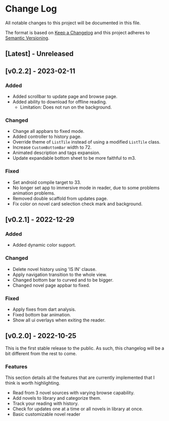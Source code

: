 # Change Log

All notable changes to this project will be documented in this file.

The format is based on [Keep a Changelog](http://keepachangelog.com/)
and this project adheres to [Semantic Versioning](http://semver.org/).

## [Latest] - Unreleased

## [v0.2.2] - 2023-02-11

### Added

- Added scrollbar to update page and browse page.
- Added ability to download for offline reading.
  - Limitation: Does not run on the background.

### Changed

- Change all appbars to fixed mode.
- Added controller to history page.
- Override theme of `ListTile` instead of using a modified `ListTile` class.
- Increase `CustomBottomBar` width to 72.
- Animated description and tags expansion.
- Update expandable bottom sheet to be more faithful to m3.

### Fixed

- Set android compile target to 33.
- No longer set app to immersive mode in reader, due to some problems animation problems.
- Removed double scaffold from updates page.
- Fix color on novel card selection check mark and background.

## [v0.2.1] - 2022-12-29

### Added

- Added dynamic color support.

### Changed

- Delete novel history using 'IS IN' clause.
- Apply navigation transition to the whole view.
- Changed bottom bar to curved and to be bigger.
- Changed novel page appbar to fixed.

### Fixed

- Apply fixes from dart analysis.
- Fixed bottom bar animation.
- Show all ui overlays when exiting the reader.

## [v0.2.0] - 2022-10-25

This is the first stable release to the public. As such,
this changelog will be a bit different from the rest to come.

### Features

This section details all the features that are currently implemented that
I think is worth highlighting.

- Read from 3 novel sources with varying browse capability.
- Add novels to library and categorize them.
- Track your reading with history.
- Check for updates one at a time or all novels in library at once.
- Basic customizable novel reader
